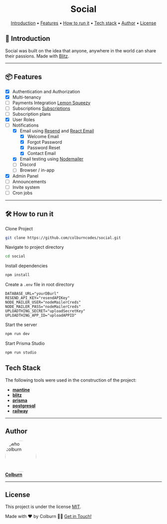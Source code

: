 <h1 align="center">
  Social
</h1>

<p align="center">
 <a href="#introduction">Introduction</a> •
 <a href="#features">Features</a> •
 <a href="#how-to">How to run it</a> •
 <a href="#tech-stack">Tech stack</a> •
 <a href="#author">Author</a> •
 <a href="#license">License</a>
</p>

## 📖 Introduction

Social was built on the idea that anyone, anywhere in the world can share their passions. 
Made with [Blitz](https://github.com/blitz-js/blitz).

---

## 📦 Features

- [x] Authentication and Authorization
- [x] Multi-tenancy
- [ ] Payments Integration [Lemon Squeezy](https://docs.lemonsqueezy.com/api#test-mode)
- [ ] Subscriptions [Subscriptions](https://docs.lemonsqueezy.com/api/subscriptions)
- [ ] Subscription plans
- [x] User Roles
- [ ] Notifications
    - [x] Email using [Resend](https://resend.com/) and [React Email](https://react.email/)
      - [x] Welcome Email 
      - [x] Forgot Password
      - [x] Password Reset
      - [x] Contact Email
    - [x] Email testing using [Nodemailer](https://nodemailer.com/about/)
    - [ ] Discord
    - [ ] Browser / in-app
- [x] Admin Panel
- [ ] Announcements
- [ ] Invite system
- [ ] Cron jobs
---

## 🛠️ How to run it

Clone Project
```bash
git clone https://github.com/colburncodes/social.git
```
Navigate to project directory
```bash
cd social
```
Install dependencies
```bash
npm install
```
Create a `.env` file in root directory
```
DATABASE_URL="yourDBurl"
RESEND_API_KEY="resendAPIKey"
NODE_MAILER_USER="nodeMailerCreds"
NODE_MAILER_PASS="nodeMailerCreds"
UPLOADTHING_SECRET="uploadSecretKey"
UPLOADTHING_APP_ID="uploadAPPID"
```
Start the server
```bash
npm run dev
```
Start Prisma Studio
```bash
npm run studio
```

## Tech Stack

The following tools were used in the construction of the project:

- **[mantine](https://ui.mantine.dev/)**
- **[blitz](https://github.com/blitz-js/blitz)**
- **[prisma](https://www.prisma.io/nextjs)**
- **[postgresql](https://www.postgresql.org/)**
- **[railway](https://railway.app/)**

---

## Author

<a href="https://www.whocolburn.com">
  <img style="border-radius: 50%;" src="https://avatars.githubusercontent.com/u/71975541?v=4" width="100px;" alt="who colburn"/>
  <br />
  <b>Colburn</b>
</a>
 <br />

---

## License

This project is under the license [MIT](./LICENSE).

Made with ❤ by Colburn 👋🏽 [Get in Touch!](mailto:hello@whocolburn.com)
